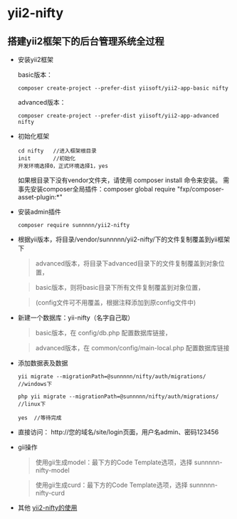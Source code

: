 # yii2-nifty

## 搭建yii2框架下的后台管理系统全过程 ##

 - 安装yii2框架
 
    basic版本：
    ```
    composer create-project --prefer-dist yiisoft/yii2-app-basic nifty
    ```
    
    advanced版本：
    ```
    composer create-project --prefer-dist yiisoft/yii2-app-advanced nifty
    ```

 - 初始化框架
 
    ```
    cd nifty   //进入框架根目录
    init       //初始化
    开发环境选择0，正式环境选择1，yes
    ```
    如果根目录下没有vendor文件夹，请使用 composer install 命令来安装。
    需事先安装composer全局插件：composer global require "fxp/composer-asset-plugin:*"

 - 安装admin插件
    
    ```
    composer require sunnnnn/yii2-nifty
    ```

 - 根据yii版本，将目录/vendor/sunnnnn/yii2-nifty/下的文件复制覆盖到yii框架下
    
    > advanced版本，将目录下advanced目录下的文件复制覆盖到对象位置，

    > basic版本，则将basic目录下所有文件复制覆盖到对象位置， 	
    
    > (config文件可不用覆盖，根据注释添加到原config文件中)

 - 新建一个数据库：yii-nifty（名字自己取）
 
    > basic版本，在 config/db.php 配置数据库链接，

    > advanced版本，在 common/config/main-local.php 配置数据库链接

 - 添加数据表及数据
 
    ```
    yii migrate --migrationPath=@sunnnnn/nifty/auth/migrations/       //windows下
    
    php yii migrate --migrationPath=@sunnnnn/nifty/auth/migrations/   //linux下
    
    yes  //等待完成
    ```

 - 直接访问： http://您的域名/site/login页面，用户名admin、密码123456

 - gii操作
    > 使用gii生成model：最下方的Code Template选项，选择 sunnnnn-nifty-model

    > 使用gii生成curd：最下方的Code Template选项，选择 sunnnnn-nifty-curd

 - 其他
    [yii2-nifty的使用][1]


  [1]: http://www.sunnnnn.com/article/yii2-nifty